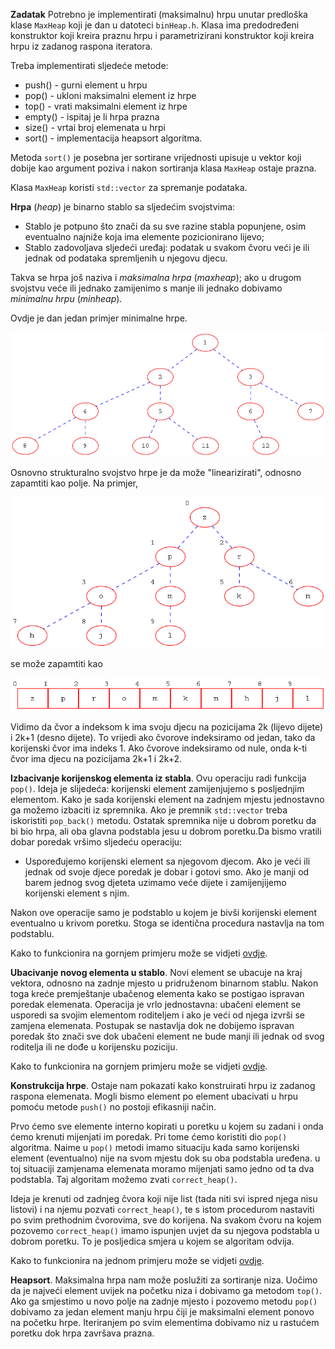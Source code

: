 **Zadatak** Potrebno je implementirati  (maksimalnu) hrpu unutar predloška
klase `MaxHeap`  koji je dan u datoteci
`binHeap.h`. Klasa ima predodređeni konstruktor koji kreira praznu  hrpu i
parametrizirani konstruktor koji kreira hrpu iz zadanog raspona iteratora.        

Treba implementirati sljedeće metode:
- push() - gurni element u hrpu
- pop() - ukloni maksimalni element iz hrpe
- top() - vrati maksimalni element iz hrpe
- empty() - ispitaj je li hrpa prazna
- size() - vrtai broj elemenata u hrpi
- sort() - implementacija heapsort algoritma.

Metoda `sort()` je posebna jer sortirane vrijednosti upisuje u vektor koji dobije
kao argument poziva i nakon sortiranja klasa `MaxHeap` ostaje prazna.

Klasa `MaxHeap` koristi `std::vector` za spremanje podataka.

**Hrpa** (_heap_) je binarno stablo sa sljedećim svojstvima:

- Stablo je potpuno što znači da su sve razine stabla popunjene, osim eventualno
najniže koja ima elemente pozicionirano lijevo;
- Stablo zadovoljava sljedeći uređaj: podatak u svakom čvoru  veći je ili jednak od podataka
spremljenih u njegovu djecu.

Takva se hrpa još naziva i *maksimalna hrpa* (_maxheap_); ako u drugom svojstvu veće ili jednako zamijenimo
s manje ili jednako dobivamo *minimalnu hrpu* (_minheap_).

Ovdje je dan jedan primjer minimalne hrpe.

![Primjer hrpe](doc/img/graph.txt.png)


Osnovno strukturalno svojstvo hrpe je da može "linearizirati", odnosno zapamtiti
kao polje. Na primjer,

![max-hrpa](doc/img/graph-enum.txt.png)

se može zapamtiti kao


![lin-hrpa](doc/img/graph-line.txt.png)


Vidimo da čvor a indeksom k ima svoju djecu na pozicijama 2k (lijevo dijete) i 2k+1 (desno dijete).
To vrijedi ako čvorove indeksiramo od jedan, tako da korijenski čvor ima indeks 1. Ako čvorove indeksiramo
od nule, onda k-ti čvor ima djecu na pozicijama 2k+1 i 2k+2.



**Izbacivanje korijenskog elementa iz stabla**. Ovu operaciju radi funkcija
`pop()`. Ideja je slijedeća: korijenski element zamijenjujemo s posljednjim
 elementom. Kako je sada korijenski element na zadnjem mjestu jednostavno ga
možemo izbaciti iz spremnika. Ako je premnik `std::vector` treba iskoristiti
`pop_back()` metodu. Ostatak spremnika nije u dobrom poretku da bi bio hrpa,
ali oba glavna podstabla jesu u dobrom poretku.Da bismo vratili dobar poredak
vršimo sljedeću operaciju:

- Uspoređujemo korijenski element sa njegovom djecom. Ako je veći ili jednak od
 svoje djece poredak je dobar i gotovi smo. Ako je manji od barem jednog svog
 djeteta uzimamo veće dijete i zamijenjijemo korijenski element s njim.

Nakon ove operacije samo je podstablo u kojem je bivši korijenski element
eventualno u krivom poretku. Stoga se identična procedura nastavlja na tom
podstablu.

Kako to funkcionira na gornjem primjeru može se vidjeti [ovdje](doc/metoda_pop.md).

**Ubacivanje novog elementa u stablo**. Novi element se ubacuje na kraj vektora,
odnosno na zadnje mjesto u pridruženom binarnom stablu. Nakon toga kreće
premještanje ubačenog elementa kako se postigao ispravan poredak elemenata.
Operacija je vrlo jednostavna: ubačeni element se usporedi sa svojim elementom
roditeljem i ako je veći od njega  izvrši se zamjena  elemenata. Postupak se
nastavlja dok ne dobijemo ispravan poredak što znači sve dok ubačeni element
ne bude manji ili jednak od svog roditelja ili ne dođe u korijensku poziciju.

Kako to funkcionira na gornjem primjeru može se vidjeti [ovdje](doc/metoda_push.md).

**Konstrukcija hrpe**. Ostaje nam pokazati kako konstruirati hrpu iz zadanog
raspona elemenata. Mogli bismo element po element ubacivati u hrpu pomoću
metode `push()` no postoji efikasniji način.

Prvo ćemo sve elemente interno kopirati u poretku u kojem su zadani i onda
ćemo krenuti mijenjati im poredak. Pri tome ćemo koristiti dio `pop()` algoritma.
Naime u `pop()` metodi imamo situaciju kada samo korijenski element (eventualno)
nije na svom mjestu dok su oba podstabla uređena. u toj situaciji zamjenama
elemenata moramo mijenjati samo jedno od ta dva podstabla. Taj algoritam možemo zvati
`correct_heap()`.

Ideja je krenuti od zadnjeg čvora koji nije list (tada niti svi ispred njega nisu
listovi) i na njemu pozvati `correct_heap()`, te s istom procedurom nastaviti po
svim prethodnim čvorovima, sve do korijena. Na svakom čvoru na kojem pozovemo
`correct_heap()` imamo ispunjen uvjet da su njegova podstabla u dobrom poretku.
To je posljedica smjera u kojem se algoritam odvija.

Kako to funkcionira na jednom primjeru može se vidjeti [ovdje](doc/konstruktor.md).

**Heapsort**. Maksimalna hrpa nam može poslužiti za sortiranje niza.
Uočimo da je najveći element uvijek na početku niza i dobivamo ga metodom `top()`.
Ako ga smjestimo u novo polje na zadnje mjesto i pozovemo metodu `pop()` dobivamo
za jedan element manju hrpu čiji je maksimalni element ponovo na početku
hrpe. Iteriranjem po svim elementima dobivamo niz u rastućem poretku dok hrpa
završava prazna.
